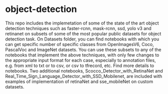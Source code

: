 # object-detection
This repo includes the implemetation of some of the state of the art object detection techniques such as faster-rcnn, mask-rcnn, ssd, yolo v3 and retinanet on subsets of some of the most popular public datasets for object detection task. 
On Datasets folder, you can find notebooks with which you can get specific number of specific classes from OpenImagesV6, Coco, PascalVoc and ImageNet datasets. You can use these subsets to any of the notebooks that implement the above techniques, with only few changes to the appropriate input format for each case, especially to annotation files, e.g. from xml to txt or to csv, or csv to tfrecord, etc. Find more details to notebooks. Two additional notebooks, Scocco_Detector_with_RetinaNet and Real_Time_Sign_Language_Detector_with_SSD_Mobilenet, are included with examples of implementation of retinaNet and sse_mobileNet on custom datasets.
